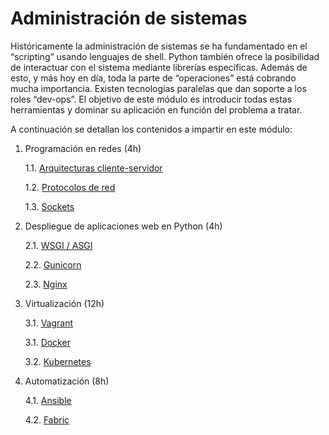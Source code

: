 # Administración de sistemas

Históricamente la administración de sistemas se ha fundamentado en el “scripting” usando lenguajes de shell. Python también ofrece la posibilidad de interactuar con el sistema mediante librerías específicas. Además de esto, y más hoy en día, toda la parte de “operaciones” está cobrando mucha importancia. Existen tecnologías paralelas que dan soporte a los roles “dev-ops”. El objetivo de este módulo es introducir todas estas herramientas y dominar su aplicación en función del problema a tratar.

A continuación se detallan los contenidos a impartir en este módulo:

1. Programación en redes (4h)

    1.1. [Arquitecturas cliente-servidor](programacion-en-redes/arquitecturas-cliente-servidor.ipynb)

    1.2. [Protocolos de red](programacion-en-redes/protocolos-red.ipynb)  

    1.3. [Sockets](programacion-en-redes/sockets.ipynb)


2. Despliegue de aplicaciones web en Python (4h)

    2.1. [WSGI / ASGI](despliegue-aplicaciones-web/wsgi-asgi.ipynb)

    2.2. [Gunicorn](despliegue-aplicaciones-web/gunicorn.ipynb)

    2.3. [Nginx](despliegue-aplicaciones-web/nginx.ipynb)


3. Virtualización (12h)

    3.1. [Vagrant](virtualizacion/vagrant.ipynb)

    3.1. [Docker](virtualizacion/docker.ipynb)

    3.2. [Kubernetes](virtualizacion/kubernetes.ipynb)

4. Automatización (8h)

    4.1. [Ansible](automatizacion/ansible.ipynb)

    4.2. [Fabric](automatizacion/fabric.ipynb)

